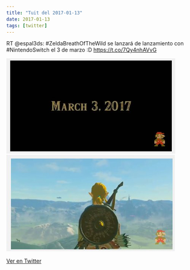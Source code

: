 ```yaml
---
title: "Tuit del 2017-01-13"
date: 2017-01-13
tags: [twitter]
---
```


RT @espal3ds: #ZeldaBreathOfTheWild se lanzará de lanzamiento con #NintendoSwitch el 3 de marzo :D https://t.co/7Qy4nhAVvG

![Imagen](/assets/images/819773188456337408-C2Bq2VYUoAAUsNs.jpg)
![Imagen](/assets/images/819773188456337408-C2BqD3wUUAAfhYm.jpg)

[Ver en Twitter](https://twitter.com/i/web/status/819773188456337408)
